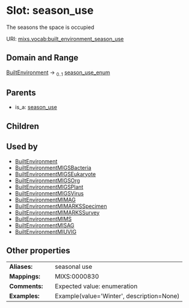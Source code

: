 
# Slot: season_use


The seasons the space is occupied

URI: [mixs.vocab:built_environment_season_use](https://w3id.org/mixs/vocab/built_environment_season_use)


## Domain and Range

[BuiltEnvironment](BuiltEnvironment.md) &#8594;  <sub>0..1</sub> [season_use_enum](season_use_enum.md)

## Parents

 *  is_a: [season_use](season_use.md)

## Children


## Used by

 * [BuiltEnvironment](BuiltEnvironment.md)
 * [BuiltEnvironmentMIGSBacteria](BuiltEnvironmentMIGSBacteria.md)
 * [BuiltEnvironmentMIGSEukaryote](BuiltEnvironmentMIGSEukaryote.md)
 * [BuiltEnvironmentMIGSOrg](BuiltEnvironmentMIGSOrg.md)
 * [BuiltEnvironmentMIGSPlant](BuiltEnvironmentMIGSPlant.md)
 * [BuiltEnvironmentMIGSVirus](BuiltEnvironmentMIGSVirus.md)
 * [BuiltEnvironmentMIMAG](BuiltEnvironmentMIMAG.md)
 * [BuiltEnvironmentMIMARKSSpecimen](BuiltEnvironmentMIMARKSSpecimen.md)
 * [BuiltEnvironmentMIMARKSSurvey](BuiltEnvironmentMIMARKSSurvey.md)
 * [BuiltEnvironmentMIMS](BuiltEnvironmentMIMS.md)
 * [BuiltEnvironmentMISAG](BuiltEnvironmentMISAG.md)
 * [BuiltEnvironmentMIUVIG](BuiltEnvironmentMIUVIG.md)

## Other properties

|  |  |  |
| --- | --- | --- |
| **Aliases:** | | seasonal use |
| **Mappings:** | | MIXS:0000830 |
| **Comments:** | | Expected value: enumeration |
| **Examples:** | | Example(value='Winter', description=None) |

